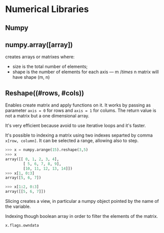 # Numerical Libraries

## Numpy
## numpy.array([array])
creates arrays or matrixes where:
- size is the total number of elements;
- shape is the number of elements for each axis — m $/times$ n matrix will have shape (m, n)

## Reshape((#rows, #cols))



Enables create matrix and apply functions on it.
It works by passing as parameter `axis = 0` for rows and `axis = 1` for colums. The return value is not a matrix but a one dimensional array.

It's very efficient because avoid to use iterative loops and it's faster. 

It's possible to indexing a matrix using two indexes separted by comma `x[row, column]`. It can be selected a range, allowing also to step. 

```python
>>> x = numpy.arange(15).reshape(3,5)
>>> x
array([[ 0, 1, 2, 3, 4],
        [ 5, 6, 7, 8, 9],
        [10, 11, 12, 13, 14]])
>>> x[1, 0:3]
array([5, 6, 7])

>>> x[1:2, 0:3]
array([[5, 6, 7]])
```
Slicing creates a view, in particular a numpy object pointed by the name of the variable. 

Indexing though boolean array in order to filter the elements of the matrix.

`x.flags.owndata` 